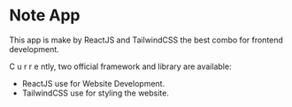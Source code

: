 # Note App

This app is make by ReactJS and TailwindCSS the best combo for frontend development.

C u r r e ntly, two official framework and  library are available:

- ReactJS use for Website Development.
- TailwindCSS use for styling the website.
